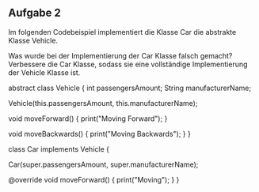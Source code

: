 ## Aufgabe 2

Im folgenden Codebeispiel implementiert die Klasse Car die abstrakte Klasse Vehicle. 

Was wurde bei der Implementierung der Car Klasse falsch gemacht? Verbessere die Car Klasse, sodass sie eine vollständige Implementierung der Vehicle Klasse ist.



 abstract class Vehicle {
   int passengersAmount;
   String manufacturerName; 


   Vehicle(this.passengersAmount, this.manufacturerName);


   void moveForward() {
     print("Moving Forward");
   }


   void moveBackwards() {
     print("Moving Backwards");
   }
 }




 class Car implements Vehicle {


   Car(super.passengersAmount, super.manufacturerName);


   @override
   void moveForward() {
     print("Moving");
   }
 }
